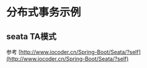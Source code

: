 # 分布式事务示例

## seata TA模式
参考
[http://www.iocoder.cn/Spring-Boot/Seata/?self](http://www.iocoder.cn/Spring-Boot/Seata/?self)